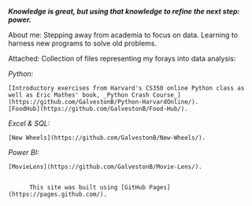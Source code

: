 _**Knowledge is great, but using that knowledge to refine the next step: power.**_

About me: Stepping away from academia to focus on data. Learning to harness new programs to solve old problems.

Attached:
Collection of files representing my forays into data analysis:

  _Python:_
  
    [Introductory exercises from Harvard's CS350 online Python class as well as Eric Mathes' book, _Python Crash Course_](https://github.com/GalvestonB/Python-HarvardOnline/).
    [FoodHub](https://github.com/GalvestonB/Food-Hub/).
            
  _Excel & SQL:_
  
    [New Wheels](https://github.com/GalvestonB/New-Wheels/).

  _Power BI:_
  
    [MovieLens](https://github.com/GalvestonB/Movie-Lens/).


          This site was built using [GitHub Pages](https://pages.github.com/).
